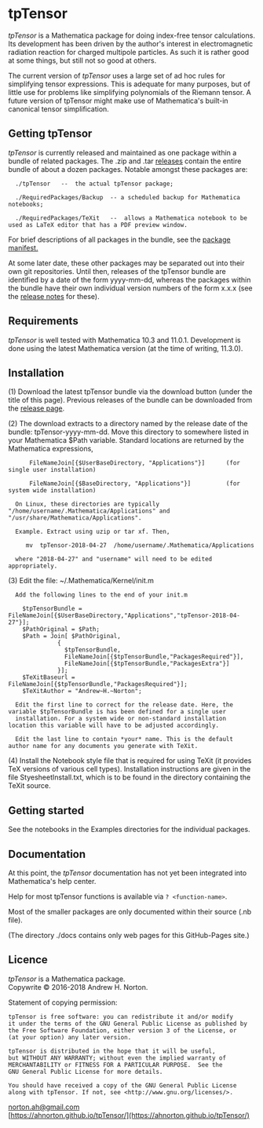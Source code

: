 # tpTensor

*tpTensor* is a Mathematica package for doing index-free tensor calculations.
Its development has been driven by the author's interest in electromagnetic radiation reaction for charged multipole particles.
As such it is rather good at some things, but still not so good at others.



The current version of *tpTensor* uses a large set of ad hoc rules for simplifying tensor expressions. This is 
adequate for many purposes, but of little use for problems like simplifying polynomials of the Riemann tensor. A
future version of tpTensor might make use of Mathematica's built-in canonical tensor simplification. 

## Getting tpTensor

   *tpTensor* is currently released and maintained as one package within a bundle of related packages. The .zip and .tar
   [releases](https://github.com/ahnorton/tpTensor/releases)
   contain the entire bundle of about a dozen packages. Notable amongst these packages are:

      ./tpTensor   --  the actual tpTensor package; 

      ./RequiredPackages/Backup  -- a scheduled backup for Mathematica notebooks;

      ./RequiredPackages/TeXit   --  allows a Mathematica notebook to be used as LaTeX editor that has a PDF preview window.

   For brief descriptions of all packages in the bundle, see the [package manifest.](https://ahnorton.github.io/tpTensor/PackageManifest.txt)

   At some later date, these other packages may be separated out into their own git repositories. Until then, releases of the
   tpTensor bundle are identified by a date of the form yyyy-mm-dd, whereas the packages within the bundle have their
   own individual version numbers
   of the form x.x.x (see the [release notes](https://ahnorton.github.io/tpTensor/ReleaseNotes.txt) for these).

## Requirements

   *tpTensor* is well tested with Mathematica 10.3 and 11.0.1. Development is done using the latest Mathematica version (at the time of
   writing, 11.3.0).
  
## Installation

  (1) Download the latest tpTensor bundle via the download button (under the title of this page). Previous releases of the 
      bundle can be downloaded from the [release page](https://github.com/ahnorton/tpTensor/releases).

  (2) The download extracts to a directory named by the release date of the bundle: tpTensor-yyyy-mm-dd. 
      Move this directory to somewhere listed in your Mathematica $Path variable. Standard locations are returned by the
      Mathematica expressions, 

          FileNameJoin[{$UserBaseDirectory, "Applications"}]      (for single user installation)

          FileNameJoin[{$BaseDirectory, "Applications"}]          (for system wide installation) 
           
      On Linux, these directories are typically  "/home/username/.Mathematica/Applications" and  "/usr/share/Mathematica/Applications".

      Example. Extract using uzip or tar xf. Then,

         mv  tpTensor-2018-04-27  /home/username/.Mathematica/Applications

      where "2018-04-27" and "username" will need to be edited appropriately. 

  (3) Edit the file:  ~/.Mathematica/Kernel/init.m

      Add the following lines to the end of your init.m

        $tpTensorBundle = FileNameJoin[{$UserBaseDirectory,"Applications","tpTensor-2018-04-27"}];
        $PathOriginal = $Path;
        $Path = Join[ $PathOriginal,
                  {
                    $tpTensorBundle,
                    FileNameJoin[{$tpTensorBundle,"PackagesRequired"}],
                    FileNameJoin[{$tpTensorBundle,"PackagesExtra"}]
                  }];
        $TeXitBaseurl = FileNameJoin[{$tpTensorBundle,"PackagesRequired"}];
        $TeXitAuthor = "Andrew~H.~Norton";

      Edit the first line to correct for the release date. Here, the variable $tpTensorBundle is has been defined for a single user
      installation. For a system wide or non-standard installation location this variable will have to be adjusted accordingly.

      Edit the last line to contain *your* name. This is the default author name for any documents you generate with TeXit.

   (4) Install the Notebook style file that is required for using TeXit (it provides TeX versions of various cell types). Installation
       instructions are given in the file StyesheetInstall.txt, which is to be found in the directory containing the TeXit source. 

## Getting started

   See the notebooks in the Examples directories for the individual packages.

## Documentation

   At this point, the *tpTensor* documentation has not yet been integrated into
   Mathematica's help center.

   Help for most tpTensor functions is available via `? <function-name>`.

   Most of the smaller packages are only documented within their source (.nb file). 

   (The directory ./docs contains only web pages for this GitHub-Pages site.)   

## Licence

 *tpTensor* is a Mathematica package.
 <br>
 Copywrite &copy; 2016-2018  Andrew H. Norton.
 
 Statement of copying permission:

    tpTensor is free software: you can redistribute it and/or modify
    it under the terms of the GNU General Public License as published by
    the Free Software Foundation, either version 3 of the License, or
    (at your option) any later version.

    tpTensor is distributed in the hope that it will be useful,
    but WITHOUT ANY WARRANTY; without even the implied warranty of
    MERCHANTABILITY or FITNESS FOR A PARTICULAR PURPOSE.  See the
    GNU General Public License for more details.

    You should have received a copy of the GNU General Public License
    along with tpTensor. If not, see <http://www.gnu.org/licenses/>.

norton.ah@gmail.com <br>
[https://ahnorton.github.io/tpTensor/](https://ahnorton.github.io/tpTensor/)




